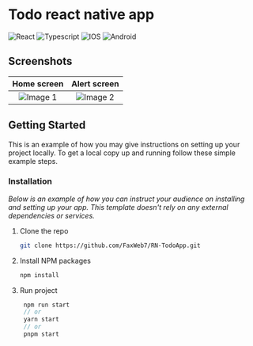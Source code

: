# Todo react native app

<!-- ABOUT THE PROJECT -->



 ![React](https://img.shields.io/badge/react-%2320232a.svg?style=for-the-badge&logo=react&logoColor=%2361DAFB)   ![Typescript](https://img.shields.io/badge/TypeScript-007ACC?style=for-the-badge&logo=typescript&logoColor=white)  ![IOS](https://img.shields.io/badge/iOS-000000?style=for-the-badge&logo=ios&logoColor=white)  ![Android](https://img.shields.io/badge/Android-3DDC84?style=for-the-badge&logo=android&logoColor=white)                                               <br />                                                                                          
      
## **Screenshots**

|   Home screen	|   Alert screen
|:-:	|:-:
|  ![Image 1](https://i.ibb.co/1n6GPrV/2023-03-31-22-19-06.png)	|   ![Image 2](https://i.ibb.co/ZcR8YXS/2023-03-31-22-18-50.png)	


<!-- GETTING STARTED -->
## Getting Started

This is an example of how you may give instructions on setting up your project locally.
To get a local copy up and running follow these simple example steps.

### Installation

_Below is an example of how you can instruct your audience on installing and setting up your app. This template doesn't rely on any external dependencies or services._

1. Clone the repo
   ```sh
   git clone https://github.com/FaxWeb7/RN-TodoApp.git
   ```
2. Install NPM packages
   ```sh
   npm install
   ```
3. Run project
   ```js
    npm run start
    // or
    yarn start
    // or
    pnpm start
   ```





